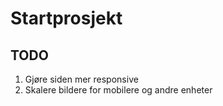 # Startprosjekt

TODO
-----

 1. Gjøre siden mer responsive
 2. Skalere bildere for mobilere og andre enheter